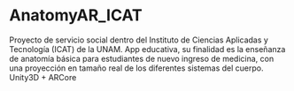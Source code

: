 # AnatomyAR_ICAT
Proyecto de servicio social dentro del Instituto de Ciencias Aplicadas y Tecnología (ICAT) de la UNAM. App educativa, su finalidad es la enseñanza de anatomía básica para estudiantes de nuevo ingreso de medicina, con una proyección en tamaño real de los diferentes sistemas del cuerpo. Unity3D +  ARCore 

